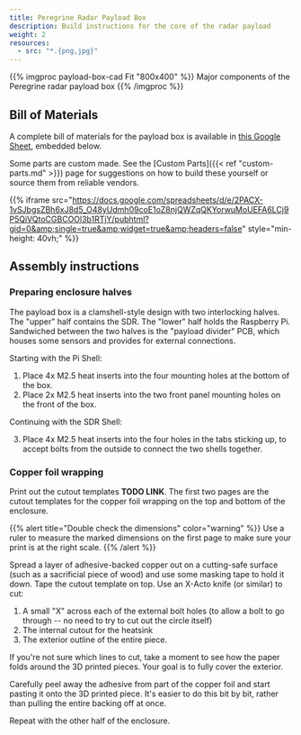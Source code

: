 ```yaml
---
title: Peregrine Radar Payload Box
description: Build instructions for the core of the radar payload
weight: 2
resources:
  - src: "*.{png,jpg}"
---
```


<!-- {{< figure src="payload-box-cad.png" title="Cut-away view of a CAD rendering of the radar payload box" caption="Major components of the radar payload box" >}} -->


{{% imgproc payload-box-cad Fit "800x400" %}}
Major components of the Peregrine radar payload box
{{% /imgproc %}}

## Bill of Materials

A complete bill of materials for the payload box is available in [this Google Sheet](https://docs.google.com/spreadsheets/d/1dFItvJ4mGw7Axdo4Iq9m_65ks9YspEahcemvucNRllk/edit?usp=sharing), embedded below.

Some parts are custom made. See the [Custom Parts]({{< ref "custom-parts.md" >}}) page for suggestions on how to build these yourself or source them from reliable vendors.

{{% iframe src="https://docs.google.com/spreadsheets/d/e/2PACX-1vSJbgsZBh6xJ8d5_O48yUdmh09coE1oZ8njQWZqQKYorwuMoUEFA6LCj9P5QiVQtoCGBCOOl3b1RTjY/pubhtml?gid=0&amp;single=true&amp;widget=true&amp;headers=false" style="min-height: 40vh;" %}}

## Assembly instructions

### Preparing enclosure halves

The payload box is a clamshell-style design with two interlocking halves. The
"upper" half contains the SDR. The "lower" half holds the Raspberry Pi.
Sandwiched between the two halves is the "payload divider" PCB, which houses
some sensors and provides for external connections.

Starting with the Pi Shell:

1. Place 4x M2.5 heat inserts into the four mounting holes at the bottom of the box.
2. Place 2x M2.5 heat inserts into the two front panel mounting holes on the
front of the box.

Continuing with the SDR Shell:

3. Place 4x M2.5 heat inserts into the four holes in the tabs sticking up, to
accept bolts from the outside to connect the two shells together.

### Copper foil wrapping

Print out the cutout templates **TODO LINK**. The first two pages are the
cutout templates for the copper foil wrapping on the top and bottom of the
enclosure.

{{% alert title="Double check the dimensions" color="warning" %}}
Use a ruler to measure the marked dimensions on the first page to make sure your
print is at the right scale.
{{% /alert %}}

Spread a layer of adhesive-backed copper out on a cutting-safe surface
(such as a sacrificial piece of wood) and use some masking tape to hold it down.
Tape the cutout template on top. Use an X-Acto knife (or similar) to cut:

1. A small "X" across each of the external bolt holes (to allow a bolt to go
through -- no need to try to cut out the circle itself)
2. The internal cutout for the heatsink
3. The exterior outline of the entire piece.

If you're not sure which lines to cut, take a moment to see how the paper folds
around the 3D printed pieces. Your goal is to fully cover the exterior.

Carefully peel away the adhesive from part of the copper foil and start pasting
it onto the 3D printed piece. It's easier to do this bit by bit, rather than
pulling the entire backing off at once.

Repeat with the other half of the enclosure.

